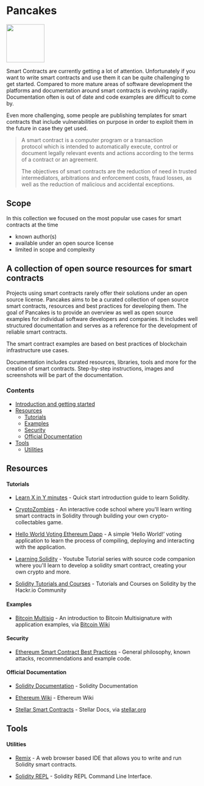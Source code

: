 # Pancakes

<img src="https://github.com/pancakes-io/pancakes/raw/master/img/pancakes_logo.png" width="100">

Smart Contracts are currently getting a lot of attention. Unfortunately if you want to write smart contracts and use them it can be quite challenging to get started. Compared to more mature areas of software development the platforms and documentation around smart contracts is evolving rapidly. Documentation often is out of date and code examples are difficult to come by.

Even more challenging, some people are publishing templates for smart contracts that include vulnerabilities on purpose in order to exploit them in the future in case they get used.

> A smart contract is a computer program or a transaction protocol which is intended to automatically execute, control or document legally relevant events and actions according to the terms of a contract or an agreement.
>
> The objectives of smart contracts are the reduction of need in trusted intermediators, arbitrations and enforcement costs, fraud losses, as well as the reduction of malicious and accidental exceptions.

## Scope

In this collection we focused on the most popular use cases for smart contracts at the time

* known author(s)
* available under an open source license
* limited in scope and complexity

## A collection of open source resources for smart contracts

Projects using smart contracts rarely offer their solutions under an open source license. Pancakes aims to be a curated collection of open source smart contracts, resources and best practices for developing them.
The goal of Pancakes is to provide an overview as well as open source examples for individual software developers and companies. It includes well structured documentation and serves as a reference for the development of reliable smart contracts.

The smart contract examples are based on best practices of blockchain infrastructure use cases.

Documentation includes curated resources, libraries, tools and more for the creation of smart contracts. Step-by-step instructions, images and screenshots will be part of the documentation.

### Contents

- [Introduction and getting started](/resources)
- [Resources](#resources)
    - [Tutorials](#tutorials)
    - [Examples](#examples)
    - [Security](#security)
    - [Official Documentation](#official-documentation)
- [Tools](#tools)
    - [Utilities](#utilities)

## Resources

#### Tutorials

- [Learn X in Y minutes](https://learnxinyminutes.com/docs/solidity/) - Quick start introduction guide to learn Solidity.

- [CryptoZombies](https://cryptozombies.io) - An interactive code school where you'll learn writing smart contracts in Solidity through building your own crypto-collectables game.

- [Hello World Voting Ethereum Dapp](https://medium.com/@mvmurthy/full-stack-hello-world-voting-ethereum-dapp-tutorial-part-1-40d2d0d807c2) - A simple ‘Hello World!’ voting application to learn the process of compiling, deploying and interacting with the application.

- [Learning Solidity](https://github.com/willitscale/learning-solidity) - Youtube Tutorial series with source code companion where you'll learn to develop a solidity smart contract, creating your own crypto and more.

- [Solidity Tutorials and Courses](https://hackr.io/tutorials/learn-solidity) - Tutorials and Courses on Solidity by the Hackr.io Community

#### Examples

- [Bitcoin Multisig](https://en.bitcoin.it/wiki/Multisignature) - An introduction to Bitcoin Multisignature with application examples, via [Bitcoin Wiki](https://en.bitcoin.it/)

#### Security

- [Ethereum Smart Contract Best Practices](https://consensys.github.io/smart-contract-best-practices/) - General philosophy, known attacks, recommendations and example code.

#### Official Documentation

- [Solidity Documentation](http://solidity.readthedocs.io/en/latest/) - Solidity Documentation

- [Ethereum Wiki](https://github.com/ethereum/wiki/wiki) - Ethereum Wiki

- [Stellar Smart Contracts](https://www.stellar.org/developers/guides/walkthroughs/stellar-smart-contracts.html) - Stellar Docs, via [stellar.org](https://www.stellar.org)

## Tools

#### Utilities

- [Remix](http://remix.ethereum.org) - A web browser based IDE that allows you to write and run Solidity smart contracts.

- [Solidity REPL](https://github.com/raineorshine/solidity-repl) - Solidity REPL Command Line Interface.


